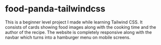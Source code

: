 # food-panda-tailwindcss
This is a beginner level project I made while learning Tailwind CSS. 
It consists of cards showing food images along with the cooking time and the author of the recipe.
The website is completely responsive along with the navbar which turns into a hamburger menu on mobile screens.

